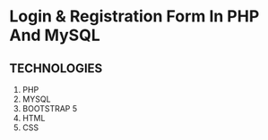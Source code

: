 # Login & Registration Form In PHP And MySQL 

## TECHNOLOGIES

 1. PHP
 1. MYSQL
 1. BOOTSTRAP 5
 1. HTML
 1. CSS
